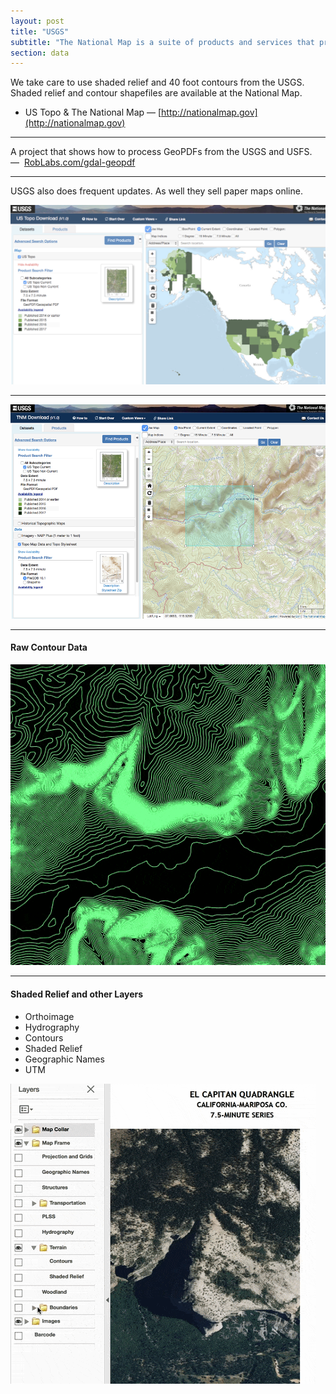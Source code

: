```yaml
---
layout: post
title: "USGS"
subtitle: "The National Map is a suite of products and services that provide access to base geospatial information to describe the landscape of the United States and its territories"
section: data
---
```


We take care to use shaded relief and 40 foot contours from the USGS.  Shaded relief and contour shapefiles are available at the National Map.



* US Topo & The National Map — [http://nationalmap.gov](http://nationalmap.gov)

---

A project that shows how to process GeoPDFs from the USGS and USFS. —  [RobLabs.com/gdal-geopdf](https://roblabs.com/gdal-geopdf/)

---


USGS also does frequent updates.  As well they sell paper maps online.

![](images/2f7b0293.png)

---

![](images/0ef9bae7.png)

---

#### Raw Contour Data
![](images/b42592b6.gif)

---

#### Shaded Relief and other Layers

* Orthoimage
* Hydrography
* Contours
* Shaded Relief
* Geographic Names
* UTM

![](images/5d38ceac.gif)
